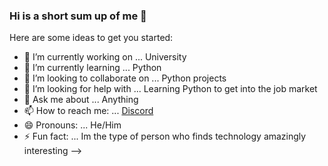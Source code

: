### Hi is a short sum up of me 👋

Here are some ideas to get you started:

- 🔭 I’m currently working on ... University
- 🌱 I’m currently learning ... Python
- 👯 I’m looking to collaborate on ... Python projects
- 🤔 I’m looking for help with ... Learning Python to get into the job market
- 💬 Ask me about ... Anything  
- 📫 How to reach me: ... [Discord](https://discord.com/users/892849629807407104)
- 😄 Pronouns: ... He/Him  
- ⚡ Fun fact: ... Im the type of person who finds technology amazingly interesting
-->
